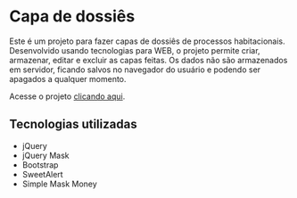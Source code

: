 # Capa de dossiês

Este é um projeto para fazer capas de dossiês de processos habitacionais. Desenvolvido usando tecnologias para WEB, o projeto permite criar, armazenar, editar e excluir as capas feitas. Os dados não são armazenados em servidor, ficando salvos no navegador do usuário e podendo ser apagados a qualquer momento.

Acesse o projeto [clicando aqui](https://gabriersdev.github.io/capa-de-dossies/).

## Tecnologias utilizadas

- jQuery
- jQuery Mask
- Bootstrap
- SweetAlert 
- Simple Mask Money
